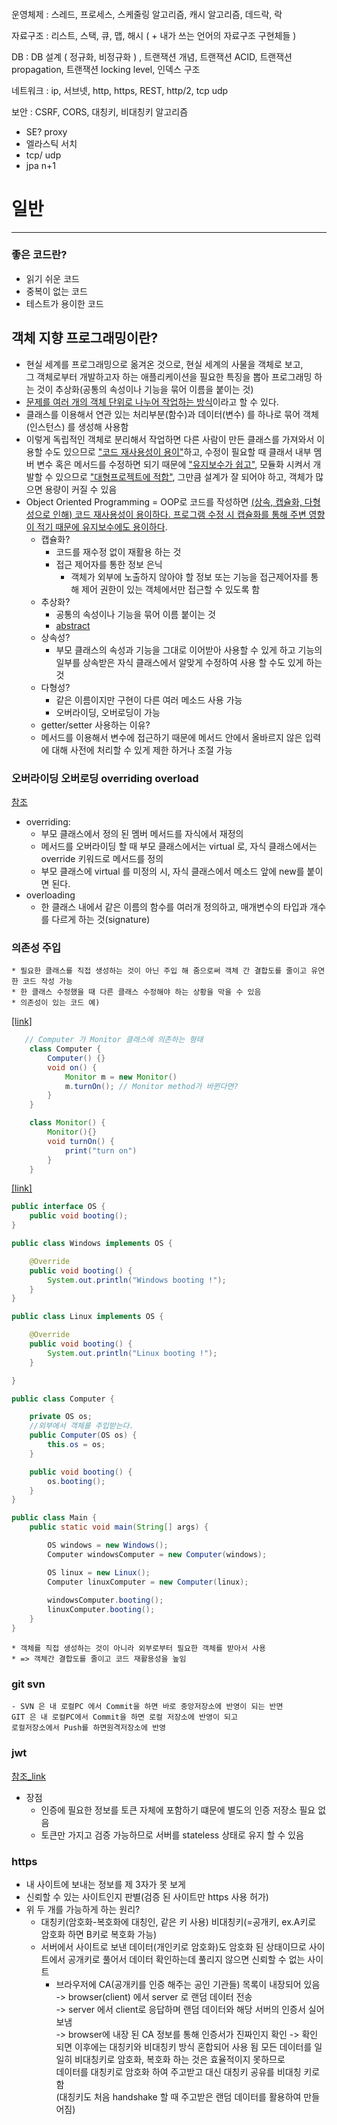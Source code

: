 ####

운영체제 : 스레드, 프로세스, 스케줄링 알고리즘, 캐시 알고리즘, 데드락, 락

자료구조 : 리스트, 스택, 큐, 맵, 해시 ( + 내가 쓰는 언어의 자료구조 구현체들 )

DB : DB 설계 ( 정규화, 비정규화 ) , 트랜잭션 개념, 트랜잭션 ACID, 트랜잭션 propagation, 트랜잭션 locking level, 인덱스 구조

네트워크 : ip, 서브넷, http, https, REST, http/2, tcp udp

보안 : CSRF, CORS, 대칭키, 비대칭키 알고리즘

* SE? proxy
* 엘라스틱 서치
* tcp/ udp
* jpa n+1
####



# 일반
---
### 좋은 코드란?
* 읽기 쉬운 코드
* 중복이 없는 코드
* 테스트가 용이한 코드

## 객체 지향 프로그래밍이란?
* 현실 세계를 프로그래밍으로 옮겨온 것으로, 현실 세계의 사물을 객체로 보고,  
  그 객체로부터 개발하고자 하는 애플리케이션을 필요한 특징을 뽑아 프로그래밍 하는 것이 추상화(공통의 속성이나 기능을 묶어 이름을 붙이는 것)
* <u>문제를 여러 개의 객체 단위로 나누어 작업하는 방식</u>이라고 할 수 있다.
* 클래스를 이용해서 연관 있는 처리부분(함수)과 데이터(변수) 를 하나로 묶어 객체(인스턴스) 를 생성해 사용함
* 이렇게 독립적인 객체로 분리해서 작업하면 다른 사람이 만든 클래스를 가져와서 이용할 수도 있으므로 <u>"코드 재사용성이 용이"</u>하고, 수정이 필요할 때 클래서 내부 멤버 변수 혹은 메서드를 수정하면 되기 때문에 <u>"유지보수가 쉽고"</u>, 모듈화 시켜서 개발할 수 있으므로 <u>"대형프로젝트에 적합"</u>, 그만큼 설계가 잘 되어야 하고, 객체가 많으면 용량이 커질 수 있음
* Object Oriented Programming = OOP로 코드를 작성하면 <u>(상속, 캡슐화, 다형성으로 인해) 코드 재사용성이 용이하다. 프로그램 수정 시 캡슐화를 통해 주변 영향이 적기 때문에 유지보수에도 용이하다</u>.
  * 캡슐화? 
    * 코드를 재수정 없이 재활용 하는 것
    * 접근 제어자를 통한 정보 은닉
      - 객체가 외부에 노출하지 않아야 할 정보 또는 기능을 접근제어자를 통해 제어 권한이 있는 객체에서만 접근할 수 있도록 함
  * 추상화?
    - 공통의 속성이나 기능을 묶어 이름 붙이는 것
    - [abstract](/memo/asp.net/language.md/#abstract-virtual-interface)
  * 상속성?
    - 부모 클래스의 속성과 기능을 그대로 이어받아 사용할 수 있게 하고 기능의 일부를 상속받은 자식 클래스에서 알맞게 수정하여 사용 할 수도 있게 하는 것
  * 다형성?
    - 같은 이름이지만 구현이 다른 여러 메소드 사용 가능 
    - 오버라이딩, 오버로딩이 가능
  * getter/setter 사용하는 이유?
  - 메서드를 이용해서 변수에 접근하기 때문에 메서드 안에서 올바르지 않은 입력에 대해 사전에 처리할 수 있게 제한 하거나 조절 가능

### 오버라이딩 오버로딩 overriding overload
[참조](https://link2me.tistory.com/872)
* overriding: 
    - 부모 클래스에서 정의 된 멤버 메서드를 자식에서 재정의
    - 메서드를 오버라이딩 할 때 부모 클래스에서는 virtual 로, 자식 클래스에서는 override 키워드로 메서드를 정의
    - 부모 클래스에 virtual 를 미정의 시, 자식 클래스에서 메소드 앞에 new를 붙이면 된다.
* overloading
    - 한 클래스 내에서 같은 이름의 함수를 여러개 정의하고, 매개변수의 타입과 개수를 다르게 하는 것(signature)

### 의존성 주입
    * 필요한 클래스를 직접 생성하는 것이 아닌 주입 해 줌으로써 객체 간 결합도를 줄이고 유연한 코드 작성 가능
    * 한 클래스 수정했을 때 다른 클래스 수정해야 하는 상황을 막을 수 있음
    * 의존성이 있는 코드 예)
[[link]](https://devscb.tistory.com/77)
```java
   // Computer 가 Monitor 클래스에 의존하는 형태
    class Computer {
        Computer() {}
        void on() {
            Monitor m = new Monitor()
            m.turnOn(); // Monitor method가 바뀐다면?
        }
    }

    class Monitor() {
        Monitor(){}
        void turnOn() {
            print("turn on")
        }
    }
```
[[link]](https://bamdule.tistory.com/174)
```java
public interface OS {
    public void booting();
}

public class Windows implements OS {

    @Override
    public void booting() {
        System.out.println("Windows booting !");
    }
}

public class Linux implements OS {

    @Override
    public void booting() {
        System.out.println("Linux booting !");
    }

}

public class Computer {

    private OS os;
    //외부에서 객체를 주입받는다.
    public Computer(OS os) {
        this.os = os;
    }

    public void booting() {
        os.booting();
    }
}

public class Main {
    public static void main(String[] args) {

        OS windows = new Windows();
        Computer windowsComputer = new Computer(windows);

        OS linux = new Linux();
        Computer linuxComputer = new Computer(linux);
        
        windowsComputer.booting();
        linuxComputer.booting();
    }
}
```
    * 객체를 직접 생성하는 것이 아니라 외부로부터 필요한 객체를 받아서 사용
    * => 객체간 결합도를 줄이고 코드 재활용성을 높임

### git svn
    - SVN 은 내 로컬PC 에서 Commit을 하면 바로 중앙저장소에 반영이 되는 반면  
    GIT 은 내 로컬PC에서 Commit을 하면 로컬 저장소에 반영이 되고  
    로컬저장소에서 Push를 하면원격저장소에 반영

### jwt
[참조_link](https://blog.outsider.ne.kr/1160)
* 장점  
    - 인증에 필요한 정보를 토큰 자체에 포함하기 떄문에 별도의 인증 저장소 필요 없음
    - 토큰만 가지고 검증 가능하므로 서버를 stateless 상태로 유지 할 수 있음

### https
- 내 사이트에 보내는 정보를 제 3자가 못 보게
- 신뢰할 수 있는 사이트인지 판별(검증 된 사이트만 https 사용 허가)
- 위 두 개를 가능하게 하는 원리? 
    - 대칭키(암호화-복호화에 대칭인, 같은 키 사용) 비대칭키(=공개키, ex.A키로 암호화 하면 B키로 복호화 가능)
    - 서버에서 사이트로 보낸 데이터(개인키로 암호화)도 암호화 된 상태이므로 사이트에서 공개키로 풀어서 데이터 확인하는데 풀리지 않으면 신뢰할 수 없는 사이트
        - 브라우저에 CA(공개키를 인증 해주는 공인 기관들) 목록이 내장되어 있음<br>
        -> browser(client) 에서 server 로 랜덤 데이터 전송<br>
        -> server 에서 client로 응답하며 랜덤 데이터와 해당 서버의 인증서 실어 보냄<br>
        -> browser에 내장 된 CA 정보를 통해 인증서가 진짜인지 확인
        -> 확인 되면 이후에는 대칭키와 비대칭키 방식 혼합되어 사용 됨
            모든 데이터를 일일히 비대칭키로 암호화, 복호화 하는 것은 효율적이지 못하므로<br>
            데이터를 대칭키로 암호화 하여 주고받고 대신 대칭키 공유를 비대칭 키로 함<br>
            (대칭키도 처음 handshake 할 때 주고받은 랜덤 데이터를 활용하여 만들어짐)